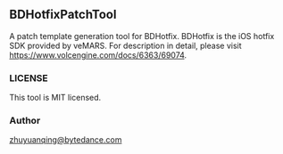 ## BDHotfixPatchTool
A patch template generation tool for BDHotfix. BDHotfix is the iOS hotfix SDK provided by veMARS. For description in detail, please visit https://www.volcengine.com/docs/6363/69074.

### LICENSE
This tool is MIT licensed. 

### Author
zhuyuanqing@bytedance.com
